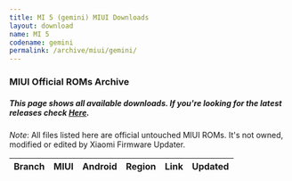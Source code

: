 ```yaml
---
title: MI 5 (gemini) MIUI Downloads
layout: download
name: MI 5
codename: gemini
permalink: /archive/miui/gemini/
---
```

### MIUI Official ROMs Archive
##### This page shows all available downloads. If you're looking for the latest releases check [Here](/miui/gemini/).
*Note*: All files listed here are official untouched MIUI ROMs. It's not owned, modified or edited by Xiaomi Firmware Updater.

<div class="table-responsive-md" id="table-wrapper">
<table id="miui" class="display dt-responsive compact table table-striped table-hover table-sm">
    <thead class="thead-dark">
        <tr>
            <th>Branch</th>
            <th>MIUI</th>
            <th>Android</th>
            <th>Region</th>
            <th>Link</th>
            <th>Updated</th>
        </tr>
    </thead>
    <script>loadMiuiArchive('gemini')</script>
</table>
</div>

